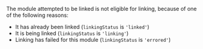 
The module attempted to be linked is not eligible for linking, because of one of
the following reasons:

- It has already been linked (`linkingStatus` is `'linked'`)
- It is being linked (`linkingStatus` is `'linking'`)
- Linking has failed for this module (`linkingStatus` is `'errored'`)

<a id="ERR_VM_MODULE_DIFFERENT_CONTEXT"></a>
